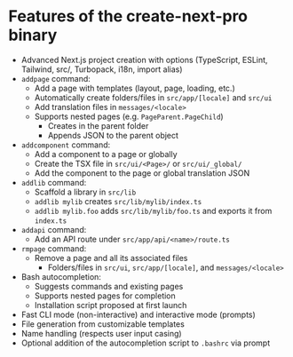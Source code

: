 # Features of the create-next-pro binary

- Advanced Next.js project creation with options (TypeScript, ESLint, Tailwind, src/, Turbopack, i18n, import alias)
- `addpage` command:
  - Add a page with templates (layout, page, loading, etc.)
  - Automatically create folders/files in `src/app/[locale]` and `src/ui`
  - Add translation files in `messages/<locale>`
  - Supports nested pages (e.g. `PageParent.PageChild`)
    - Creates in the parent folder
    - Appends JSON to the parent object
- `addcomponent` command:
  - Add a component to a page or globally
  - Create the TSX file in `src/ui/<Page>/` or `src/ui/_global/`
  - Add the component to the page or global translation JSON
- `addlib` command:
  - Scaffold a library in `src/lib`
  - `addlib mylib` creates `src/lib/mylib/index.ts`
  - `addlib mylib.foo` adds `src/lib/mylib/foo.ts` and exports it from `index.ts`
- `addapi` command:
  - Add an API route under `src/app/api/<name>/route.ts`
- `rmpage` command:
  - Remove a page and all its associated files
    - Folders/files in `src/ui`, `src/app/[locale]`, and `messages/<locale>`
- Bash autocompletion:
  - Suggests commands and existing pages
  - Supports nested pages for completion
  - Installation script proposed at first launch
- Fast CLI mode (non-interactive) and interactive mode (prompts)
- File generation from customizable templates
- Name handling (respects user input casing)
- Optional addition of the autocompletion script to `.bashrc` via prompt
